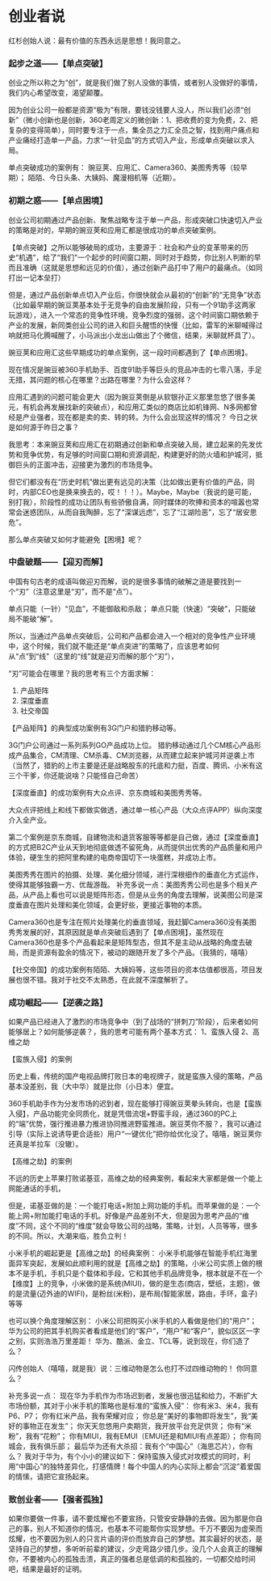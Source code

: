 创业者说
===

红杉创始人说：最有价值的东西永远是思想！我同意之。

### 起步之道——【单点突破】

创业之所以称之为“创”，就是我们做了别人没做的事情，或者别人没做好的事情，我们内心希望改变，渴望颠覆。

因为创业公司一般都是资源“极为”有限，要钱没钱要人没人，所以我们必须“创新”（微小创新也是创新，360老周定义的微创新：1、把收费的变为免费，2、把复杂的变得简单），同时要专注于一点，集全员之力汇全员之智，找到用户痛点和产业痛经打造单一产品，力求“一针见血”的方式切入产业，形成单点突破以求入局。

单点突破成功的案例有：
豌豆荚、应用汇、Camera360、美图秀秀等（较早期）；
陌陌、今日头条、大姨妈、魔漫相机等（近期）。

### 初期之惑——【单点困境】

创业公司初期通过产品创新、聚焦战略专注于单一产品，形成突破口快速切入产业的策略是对的，早期的豌豆荚和应用汇都是很成功的单点突破案例。

【单点突破】之所以能够破局的成功，主要源于：社会和产业的变革带来的历史“机遇”，给了“我们”一个起步的时间窗口期，同时对于趋势，你比别人判断的早而且准确（这就是思想和远见的价值），通过创新产品打中了用户的最痛点。（如同打出一记本垒打）

但是，通过产品创新单点切入产业后，你很快就会从最初的“创新”的“无竞争”状态（比如最早期的豌豆荚基本处于无竞争的自由发展阶段，只有一个91助手这两家玩游戏），进入一个常态的竞争性环境，竞争烈度的强弱，这个时间窗口期依赖于产业的发展，新同类创业公司的进入和巨头醒悟的快慢（比如，雷军的米聊喊得过响就把马化腾喊醒了，小马派出小龙出山做出了个微信，结果，米聊就杯具了）。

豌豆荚和应用汇这些早期成功的单点案例，这一段时间都遇到了【单点困境】。

现在情况是豌豆被360手机助手、百度91助手等巨头的竞品冲击的七零八落，手足无措，其问题的核心在哪里？出路在哪里？为什么会这样？

应用汇遇到的问题可能会更大（因为豌豆荚倒是从软银孙正义那里忽悠了很多美元，有机会再发展找新的突破点），和应用汇类似的商店比如机锋网、N多网都曾经是产业强者，现在都是卖的卖、转的转。为什么会出现这样的情况？ 今日之状是如何源于昨日之事？

我思考：本来豌豆荚和应用汇在初期通过创新和单点突破入局，建立起来的先发优势和竞争优势，有足够的时间窗口期和资源调配，构建更好的防火墙和护城河，抵御巨头的正面冲击，迎接更为激烈的市场竞争。

但它们都没有在“历史时机”做出更有远见的决策（比如做出更有价值的产品，同时，内部CEO也是换来换去的，哎！！！）。Maybe，Maybe（我说的是可能，别打我），阶段性的成功让团队有些骄傲自满，同时媒体的吹捧和资本的喧嚣也常常会迷惑团队，从而自我陶醉，忘了“深谋远虑”，忘了“江湖险恶”，忘了“居安思危”。

那么单点突破又如何才能避免【困境】呢？

### 中盘破题——【迎刃而解】

中国有句古老的成语叫做迎刃而解，说的是很多事情的破解之道是要找到一个“刃”（注意这里是“刃”，而不是“点”）。

单点只能（一针）“见血”，不能御敌和杀敌；
单点只能（快速）“突破”，只能破局不能破“解”。

所以，当通过产品单点突破后，公司和产品都会进入一个相对的竞争性产业环境中，这个时候，我们就不能还是“单点突进”的策略了，应该思考如何从“点”到“线”（这里的“线”就是迎刃而解的那个“刃”），

“刃”可能会在哪里？我的思考有三个方面求解：

1. 产品矩阵
2. 深度垂直
3. 社交帝国

【产品矩阵】的典型成功案例有3G门户和猎豹移动等。

3G门户公司通过一系列系列GO产品成功上位。
猎豹移动通过几个CM核心产品形成产品集合，CM清理、CM杀毒、CM浏览器，从而建立起来护城河并逆袭上市（当然了，猎豹的上市主要是还是战略股东的托底和力挺，百度、腾讯、小米有这三个干爹，你还能说啥？只能怪自己命苦）

【深度垂直】的成功案例有大众点评、京东商城和美图秀秀等。

大众点评把线上和线下都做实做透，通过单一核心产品（大众点评APP）纵向深度介入全产业。

第二个案例是京东商城，自建物流和退货客服等等都是自己做，通过【深度垂直】的方式把B2C产业从天到地彻底做透不留死角，从而提供出优秀的产品质量和用户体验，硬生生的把阿里构建的电商帝国切下一块蛋糕，并成功上市。

美图秀秀在图片的拍摄、处理、美化细分领域，进行深根细作的垂直化方式运作，使得其能够独霸一方、优哉游哉。
补充多说一点：美图秀秀公司也是多个相关产品，从产品上看也可以说是矩阵形态，但是从业务的角度去理解，说美图公司是深度垂直在图片处理和美化领域，会更好些，更接近事物的本质。

Camera360也是专注在照片处理美化的垂直领域，我赶脚Camera360没有美图秀秀发展的好，其原因就是单点突破后遇到了【单点困境】，虽然现在Camera360也是多个产品看起来是矩阵型态，但其不是主动从战略的角度去破局，而是资源有盈余的情况下，被动的跟随开发了多个产品。（我猜的，嘻嘻）

【社交帝国】的成功案例有陌陌、大姨妈等，这些项目的资本估值都很高，项目发展也很不错。我对于社交不太熟悉，在此就不深度解析了。

### 成功崛起——【逆袭之路】

如果产品已经进入了激烈的市场竞争中（到了战场的“拼刺刀”阶段），后来者如何能够居上？如何能够逆袭？，我的思考可能有两个基本方式：
1、蛮族入侵
2、高维之劫

【蛮族入侵】的案例

历史上看，传统的国产电视品牌打败日本的电视牌子，就是蛮族入侵的策略，产品基本没差别，我（大中华）就是比你（小日本）便宜。

360手机助手作为分发市场的迟到者，现在能够打得豌豆荚晕头转向，也是【蛮族入侵】，产品功能完全同质化，就是凭借流氓+野蛮手段，通过360的PC上的“端”优势，强行推进暴力推进协同推进野蛮推进。豌豆荚你不服？，我可以通过引导（实际上说诱导更合适些）用户“一键优化”把你给优化没了。嘻嘻，豌豆荚你还真是羊拉车（没辙）。

【高维之劫】的案例

不远的历史上苹果打败诺基亚，高维之劫的经典案例，看起来大家都是做一个能上网能通话的手机，

但是，诺基亚做的是：一个能打电话+附加上网功能的手机。而苹果做的是：一个能上网+附加能打电话的手机。好像是产品差别不大，但是因为思考产品的“维度”不同，这个不同的“维度”就会导致公司的战略，策略，计划，人员等等，很多的不同。所以，大潮来临，胜负立判！

小米手机的崛起更是【高维之劫】的经典案例：
小米手机能够在智能手机红海里面异军突起，发展如此顺利用的就是【高维之劫】的策略，小米公司实质上做的根本不是手机，手机只是个载体和手段，它和其他手机品牌竞争，根本就是不在一个【维度】上的竞争，小米做的是系统(MIUI)，做的是生态(商店，壁纸，主题)，做的是流量(迈外迪的WIFI)，是粉丝(米粉)，是布局(智能家居，路由，手环，盒子)等等

也可以换个角度理解区别：
小米公司把购买小米手机的人看做是他们的“用户”；华为公司的把其手机购买者看成是他们的“客户”，“用户”和“客户”，貌似区区一字之别，实则浩浩万里差距！
华为、酷派、金立、TCL等，说到现在，你们造了么？

闪传创始人（嘻嘻，就是我）说：三维动物是怎么也打不过四维动物的！
你同意么？

补充多说一点：
现在华为手机作为市场迟到者，发展也很迅猛和给力，不断扩大市场份额，其对于小米手机的策略也是标准的“蛮族入侵”：
你有米3、米4，我有P6、P7；
你有红米产品，我有荣耀对应；
你总是“美好的事物即将发生”，我“美好的事物正在发生”；
你天天忽悠用户卖期货，我开放平台充足供货；
你有“米粉”，我有“花粉”；
你有MIUI，我有EMUI（EMUI还是和MIUI有点差距）；
你有同城会，我有俱乐部；
最后华为还有大杀招：我有个“中国心”（海思芯片），你有么？
我对于华为，有个小小的建议如下：保持蛮族入侵式对攻模式的同时，利用“中国心”的独特差异化，打感情牌！每个中国人的内心实际上都会“沉淀”着爱国的情愫，请把它宣扬起来。

### 致创业者——【强者孤独】

如果你要做一件事，请不要炫耀也不要宣扬，只管安安静静的去做。因为那是你自己的事，别人不知道你的情况，也基本不可能帮你实现梦想。千万不要因为虚荣而炫耀，也不要因为别人的只言片语的评价而放弃自己的梦想。其实最好的状态，是坚持自己的梦想，多听听前辈的建议，少走弯路少错几步。没几个人会真正的理解你，不要被内心的孤独击溃，真正的强者总是低调的和孤独的，一切都交给时间吧，结果是最好的证明。
